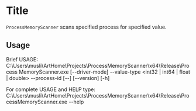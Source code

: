 # Title

`ProcessMemoryScanner` scans specified process for specified value.


## Usage

Brief USAGE:
   C:\Users\musli\ArtHome\Projects\ProcessMemoryScanner\x64\Release\Process
                                        MemoryScanner.exe  [--driver-mode]
                                        --value-type <int32 | int64 | float
                                        | double> --process-id <id> [--]
                                        [--version] [-h] <command> <value>

For complete USAGE and HELP type:
   C:\Users\musli\ArtHome\Projects\ProcessMemoryScanner\x64\Release\ProcessMemoryScanner.exe --help
